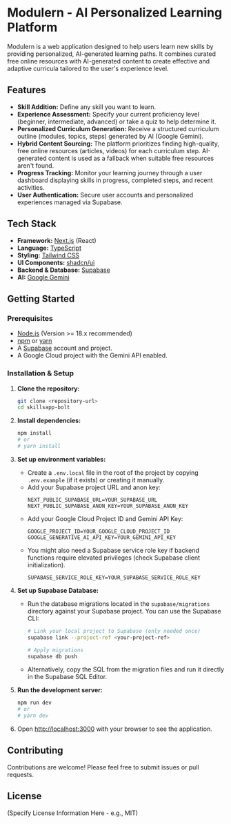 # Modulern - AI Personalized Learning Platform

Modulern is a web application designed to help users learn new skills by providing personalized, AI-generated learning paths. It combines curated free online resources with AI-generated content to create effective and adaptive curricula tailored to the user's experience level.

## Features

*   **Skill Addition:** Define any skill you want to learn.
*   **Experience Assessment:** Specify your current proficiency level (beginner, intermediate, advanced) or take a quiz to help determine it.
*   **Personalized Curriculum Generation:** Receive a structured curriculum outline (modules, topics, steps) generated by AI (Google Gemini).
*   **Hybrid Content Sourcing:** The platform prioritizes finding high-quality, free online resources (articles, videos) for each curriculum step. AI-generated content is used as a fallback when suitable free resources aren't found.
*   **Progress Tracking:** Monitor your learning journey through a user dashboard displaying skills in progress, completed steps, and recent activities.
*   **User Authentication:** Secure user accounts and personalized experiences managed via Supabase.

## Tech Stack

*   **Framework:** [Next.js](https://nextjs.org/) (React)
*   **Language:** [TypeScript](https://www.typescriptlang.org/)
*   **Styling:** [Tailwind CSS](https://tailwindcss.com/)
*   **UI Components:** [shadcn/ui](https://ui.shadcn.com/)
*   **Backend & Database:** [Supabase](https://supabase.io/)
*   **AI:** [Google Gemini](https://gemini.google.com/)

## Getting Started

### Prerequisites

*   [Node.js](https://nodejs.org/) (Version >= 18.x recommended)
*   [npm](https://www.npmjs.com/) or [yarn](https://yarnpkg.com/)
*   A [Supabase](https://supabase.io/) account and project.
*   A Google Cloud project with the Gemini API enabled.

### Installation & Setup

1.  **Clone the repository:**
    ```bash
    git clone <repository-url>
    cd skillsapp-bolt
    ```

2.  **Install dependencies:**
    ```bash
    npm install
    # or
    # yarn install
    ```

3.  **Set up environment variables:**
    *   Create a `.env.local` file in the root of the project by copying `.env.example` (if it exists) or creating it manually.
    *   Add your Supabase project URL and anon key:
        ```dotenv
        NEXT_PUBLIC_SUPABASE_URL=YOUR_SUPABASE_URL
        NEXT_PUBLIC_SUPABASE_ANON_KEY=YOUR_SUPABASE_ANON_KEY
        ```
    *   Add your Google Cloud Project ID and Gemini API Key:
        ```dotenv
        GOOGLE_PROJECT_ID=YOUR_GOOGLE_CLOUD_PROJECT_ID
        GOOGLE_GENERATIVE_AI_API_KEY=YOUR_GEMINI_API_KEY
        ```
    *   You might also need a Supabase service role key if backend functions require elevated privileges (check Supabase client initialization).
        ```dotenv
        SUPABASE_SERVICE_ROLE_KEY=YOUR_SUPABASE_SERVICE_ROLE_KEY
        ```

4.  **Set up Supabase Database:**
    *   Run the database migrations located in the `supabase/migrations` directory against your Supabase project. You can use the Supabase CLI:
        ```bash
        # Link your local project to Supabase (only needed once)
        supabase link --project-ref <your-project-ref>

        # Apply migrations
        supabase db push
        ```
    *   Alternatively, copy the SQL from the migration files and run it directly in the Supabase SQL Editor.

5.  **Run the development server:**
    ```bash
    npm run dev
    # or
    # yarn dev
    ```

6.  Open [http://localhost:3000](http://localhost:3000) with your browser to see the application.

## Contributing

Contributions are welcome! Please feel free to submit issues or pull requests.

## License

(Specify License Information Here - e.g., MIT) 